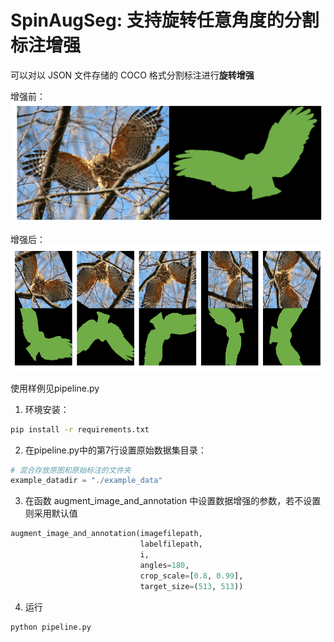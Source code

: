 # SpinAugSeg: 支持**旋转任意角度**的分割标注增强

可以对以 JSON 文件存储的 COCO 格式分割标注进行**旋转增强**

增强前：
![alt text](assest/before_aug.png)

增强后：
![alt text](assest/after_aug.png)

使用样例见pipeline.py

1. 环境安装：
```bash
pip install -r requirements.txt
```
2. 在pipeline.py中的第7行设置原始数据集目录：
```python
# 混合存放原图和原始标注的文件夹
example_datadir = "./example_data"
```
3. 在函数 augment_image_and_annotation 中设置数据增强的参数，若不设置则采用默认值
```python
augment_image_and_annotation(imagefilepath, 
                             labelfilepath, 
                             i, 
                             angles=180, 
                             crop_scale=[0.8, 0.99],
                             target_size=(513, 513))
```
4. 运行
```bash
python pipeline.py
```